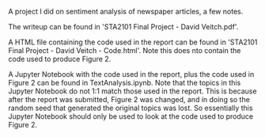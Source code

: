 A project I did on sentiment analysis of newspaper articles, a few notes.

The writeup can be found in 'STA2101 Final Project - David Veitch.pdf'.

A HTML file containing the code used in the report can be found in 'STA2101 Final Project - David Veitch - Code.html'. Note this does nto contain the code used to produce Figure 2.

A Jupyter Notebook with the code used in the report, plus the code used in Figure 2 can be found in TextAnalysis.ipynb. Note that the topics in this Jupyter Notebook do not 1:1 match those used in the report. This is because after the report was submitted, Figure 2 was changed, and in doing so the random seed that generated the original topics was lost. So essentially this Jupyter Notebook should only be used to look at the code used to produce Figure 2.
